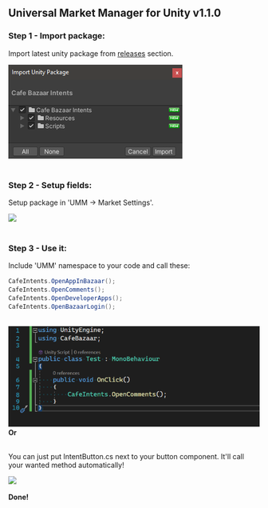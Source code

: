 ## Universal Market Manager for Unity v1.1.0


### Step 1 - Import package:
Import latest unity package from [releases](https://github.com/salehb02/cafe-bazaar-intents/releases) section.

<img src="https://github.com/salehb02/cafe-bazaar-intents/blob/main/Media/import.png?raw=true"/><br/><br/>

### Step 2 - Setup fields:
Setup package in 'UMM -> Market Settings'.

<img src="https://github.com/salehb02/cafe-bazaar-intents/blob/main/Media/setup.png?raw=true"/><br/><br/>

### Step 3 - Use it:
Include 'UMM' namespace to your code and call these:
```c#
CafeIntents.OpenAppInBazaar();
CafeIntents.OpenComments();
CafeIntents.OpenDeveloperApps();
CafeIntents.OpenBazaarLogin();
```
<br>

<img src="https://github.com/salehb02/cafe-bazaar-intents/blob/main/Media/use.png?raw=true"/>

<br>
<b>Or</b>
<br>
<br>

You can just put IntentButton.cs next to your button component. It'll call your wanted method automatically!

<img src="https://github.com/salehb02/cafe-bazaar-intents/blob/main/Media/button use.png?raw=true"/>

<b>Done!</b>
